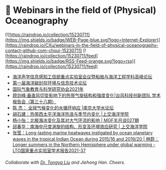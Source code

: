 # 🌊 Webinars in the field of (Physical) Oceanography

[![https://raindrop.io/collection/15230711](https://img.shields.io/badge/WEB-Page-blue.svg?logo=Internet-Explorer)](https://raindrop.io/CXu/webinars-in-the-field-of-physical-oceanography-contact-github-com-chouj-15230711) [![https://raindrop.io/collection/15230711/feed](https://img.shields.io/badge/RSS-Feed-orange.svg?logo=rss)](https://raindrop.io/collection/15230711/feed)

<!-- BLOG-POST-LIST:START -->
- [海洋声学信息感知工信部重点实验室会议暨船舶与海洋工程学科高峰论坛](https://mp.weixin.qq.com/s/zTgriyCj5_yZkISeZKO9_w)
- [第一届海洋碳封存环境与信息技术论坛](https://mp.weixin.qq.com/s/tejSuHeZbJgjDFudgVJl1w)
- [国际气象教育与科学研究协会2021年](https://mp.weixin.qq.com/s/nHb1cleYcJEU6ilyK41pqQ)
- [顾剑峰:垂直风切变影响下的热带气旋结构和强度变化|台风科技创新团队 学术报告会（第三十八期）](https://mp.weixin.qq.com/s/24hUbl7TXxiSHbjfyKR32A)
- [陈 杰： 全球气候变化的水循环响应 |南京大学水论坛](https://mp.weixin.qq.com/s/e57f7EaJ7On-GJN-9MXD8w)
- [胡石建：热带西太平洋海洋热浪与季节内变化 |上交海洋学院](https://mp.weixin.qq.com/s/l8XnljebnN7enAFjIYUBCA)
- [杨小怡：北极海冰变化及其对大气环流的影响 | MGF半月谈027期](https://mp.weixin.qq.com/s/xzTyH0WN58fBrdmCE9NVMw)
- [邱春华：南海中尺度涡旋的结构、形变及环境效应研究 | 上交海洋学院](https://mp.weixin.qq.com/s/AXQTx1NBdzu_4B8Bzo4prA)
- [张莹：Long-lasting marine heatwaves instigated by ocean planetary waves in the tropical Indian Ocean during 2015/16 and 2019/20 | 林蔚：Longer summers in the Northern Hemisphere under global warming - LTO国家重点实验室学术报告2021-37](https://mp.weixin.qq.com/s/cyFARSgrBI02usJXadvO2Q)
<!-- BLOG-POST-LIST:END -->

###### Collaborate with [Dr. Tongya Liu](https://liutongya.github.io/) and Jiehong Han. Cheers.
